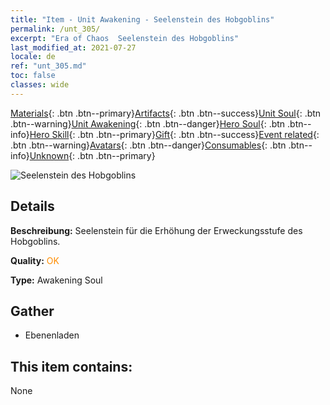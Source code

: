 ```yaml
---
title: "Item - Unit Awakening - Seelenstein des Hobgoblins"
permalink: /unt_305/
excerpt: "Era of Chaos  Seelenstein des Hobgoblins"
last_modified_at: 2021-07-27
locale: de
ref: "unt_305.md"
toc: false
classes: wide
---
```

 [Materials](/ItemsDE/){: .btn .btn--primary}[Artifacts](/ItemsDE/Artifacts/){: .btn .btn--success}[Unit Soul](/ItemsDE/UnitSoul/){: .btn .btn--warning}[Unit Awakening](/ItemsDE/UnitAwakening/){: .btn .btn--danger}[Hero Soul](/ItemsDE/HeroSoul/){: .btn .btn--info}[Hero Skill](/ItemsDE/HeroSkill/){: .btn .btn--primary}[Gift](/ItemsDE/Gift/){: .btn .btn--success}[Event related](/ItemsDE/Events/){: .btn .btn--warning}[Avatars](/ItemsDE/Avatars/){: .btn .btn--danger}[Consumables](/ItemsDE/Consumables/){: .btn .btn--info}[Unknown](/ItemsDE/Unknown/){: .btn .btn--primary}

 ![Seelenstein des Hobgoblins](/images/u/tia_shourenzhanshi.jpg)

## Details
 **Beschreibung:** Seelenstein für die Erhöhung der Erweckungsstufe des Hobgoblins.

 **Quality:** <span style="color: #FF8C00">OK</span>

 **Type:** Awakening Soul

## Gather

*    Ebenenladen 

## This item contains:

  None

